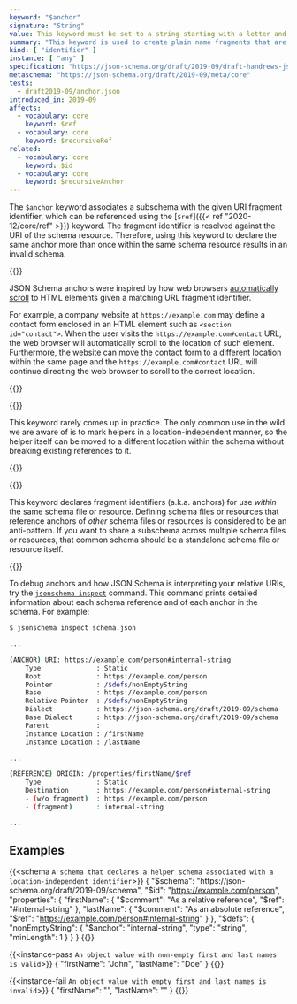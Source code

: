 ```yaml
---
keyword: "$anchor"
signature: "String"
value: This keyword must be set to a string starting with a letter and containing letters, digits, hyphens, underscores, colons, or periods
summary: "This keyword is used to create plain name fragments that are not tied to any particular structural location for referencing purposes, which are taken into consideration for static referencing."
kind: [ "identifier" ]
instance: [ "any" ]
specification: "https://json-schema.org/draft/2019-09/draft-handrews-json-schema-02#rfc.section.8.2.3"
metaschema: "https://json-schema.org/draft/2019-09/meta/core"
tests:
  - draft2019-09/anchor.json
introduced_in: 2019-09
affects:
  - vocabulary: core
    keyword: $ref
  - vocabulary: core
    keyword: $recursiveRef
related:
  - vocabulary: core
    keyword: $id
  - vocabulary: core
    keyword: $recursiveAnchor
---
```


The `$anchor` keyword associates a subschema with the given URI fragment
identifier, which can be referenced using the [`$ref`]({{< ref
"2020-12/core/ref" >}}) keyword. The fragment identifier is resolved against
the URI of the schema resource. Therefore, using this keyword to declare the
same anchor more than once within the same schema resource results in an
invalid schema.

{{<learning-more>}}

JSON Schema anchors were inspired by how web browsers [automatically
scroll](https://html.spec.whatwg.org/multipage/browsing-the-web.html#scroll-to-the-fragment-identifier)
to HTML elements given a matching URL fragment identifier.

For example, a company website at `https://example.com` may define a contact
form enclosed in an HTML element such as `<section id="contact">`.  When the
user visits the `https://example.com#contact` URL, the web browser will
automatically scroll to the location of such element. Furthermore, the website
can move the contact form to a different location within the same page and the
`https://example.com#contact` URL will continue directing the web browser to
scroll to the correct location.

{{</learning-more>}}

{{<best-practice>}}

This keyword rarely comes up in practice. The only common use in the wild we
are aware of is to mark helpers in a location-independent manner, so the helper
itself can be moved to a different location within the schema without breaking
existing references to it.

{{</best-practice>}}

{{<common-pitfall>}}

This keyword declares fragment identifiers (a.k.a. anchors) for use _within_
the same schema file or resource.  Defining schema files or resources that
reference anchors of _other_ schema files or resources is considered to be an
anti-pattern. If you want to share a subschema across multiple schema files or
resources, that common schema should be a standalone schema file or resource
itself.

{{</common-pitfall>}}

To debug anchors and how JSON Schema is interpreting your relative URIs, try
the [`jsonschema
inspect`](https://github.com/sourcemeta/jsonschema/blob/main/docs/inspect.markdown)
command. This command prints detailed information about each schema reference
and of each anchor in the schema. For example:

```sh
$ jsonschema inspect schema.json

...

(ANCHOR) URI: https://example.com/person#internal-string
    Type              : Static
    Root              : https://example.com/person
    Pointer           : /$defs/nonEmptyString
    Base              : https://example.com/person
    Relative Pointer  : /$defs/nonEmptyString
    Dialect           : https://json-schema.org/draft/2019-09/schema
    Base Dialect      : https://json-schema.org/draft/2019-09/schema
    Parent            :
    Instance Location : /firstName
    Instance Location : /lastName

...

(REFERENCE) ORIGIN: /properties/firstName/$ref
    Type              : Static
    Destination       : https://example.com/person#internal-string
    - (w/o fragment)  : https://example.com/person
    - (fragment)      : internal-string

...
```

## Examples

{{<schema `A schema that declares a helper schema associated with a location-independent identifier`>}}
{
  "$schema": "https://json-schema.org/draft/2019-09/schema",
  "$id": "https://example.com/person",
  "properties": {
    "firstName": {
      "$comment": "As a relative reference",
      "$ref": "#internal-string"
    },
    "lastName": {
      "$comment": "As an absolute reference",
      "$ref": "https://example.com/person#internal-string"
    }
  },
  "$defs": {
    "nonEmptyString": {
      "$anchor": "internal-string",
      "type": "string",
      "minLength": 1
    }
  }
}
{{</schema>}}

{{<instance-pass `An object value with non-empty first and last names is valid`>}}
{ "firstName": "John", "lastName": "Doe" }
{{</instance-pass>}}

{{<instance-fail `An object value with empty first and last names is invalid`>}}
{ "firstName": "", "lastName": "" }
{{</instance-fail>}}
